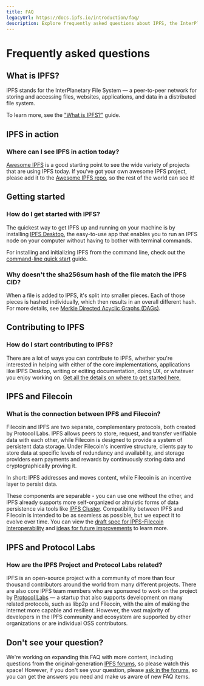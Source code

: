 ```yaml
---
title: FAQ
legacyUrl: https://docs.ipfs.io/introduction/faq/
description: Explore frequently asked questions about IPFS, the InterPlanetary File System.
---
```


# Frequently asked questions

## What is IPFS?

IPFS stands for the InterPlanetary File System — a peer-to-peer network for storing and accessing files, websites, applications, and data in a distributed file system.

To learn more, see the ["What is IPFS?"](what-is-ipfs.md) guide.

## IPFS in action

### Where can I see IPFS in action today?

[Awesome IPFS](https://awesome.ipfs.io/) is a good starting point to see the wide variety of projects that are using IPFS today. If you've got your own awesome IPFS project, please add it to the [Awesome IPFS repo](https://github.com/ipfs/awesome-ipfs), so the rest of the world can see it!

## Getting started

### How do I get started with IPFS?

The quickest way to get IPFS up and running on your machine is by installing [IPFS Desktop](https://github.com/ipfs/ipfs-desktop), the easy-to-use app that enables you to run an IPFS node on your computer without having to bother with terminal commands.

For installing and initializing IPFS from the command line, check out the [command-line quick start](../how-to/command-line-quick-start.md) guide.

### Why doesn't the sha256sum hash of the file match the IPFS CID?

When a file is added to IPFS, it's split into smaller pieces. Each of those pieces is hashed individually, which then results in an overall different hash. For more details, see [Merkle Directed Acyclic Graphs (DAGs)](../concepts/merkle-dag.md).

## Contributing to IPFS

### How do I start contributing to IPFS?

There are a lot of ways you can contribute to IPFS, whether you're interested in helping with either of the core implementations, applications like IPFS Desktop, writing or editing documentation, doing UX, or whatever you enjoy working on. [Get all the details on where to get started here.](../project/contribute.md)

## IPFS and Filecoin

### What is the connection between IPFS and Filecoin?

Filecoin and IPFS are two separate, complementary protocols, both created by Protocol Labs. IPFS allows peers to store, request, and transfer verifiable data with each other, while Filecoin is designed to provide a system of persistent data storage. Under Filecoin's incentive structure, clients pay to store data at specific levels of redundancy and availability, and storage providers earn payments and rewards by continuously storing data and cryptographically proving it.

In short: IPFS addresses and moves content, while Filecoin is an incentive layer to persist data.

These components are separable - you can use one without the other, and IPFS already supports more self-organized or altruistic forms of data persistence via tools like [IPFS Cluster](https://cluster.ipfs.io/). Compatibility between IPFS and Filecoin is intended to be as seamless as possible, but we expect it to evolve over time. You can view the [draft spec for IPFS-Filecoin Interoperability](https://github.com/filecoin-project/specs/issues/143) and [ideas for future improvements](https://github.com/filecoin-project/specs/issues/144) to learn more.

## IPFS and Protocol Labs

### How are the IPFS Project and Protocol Labs related?

IPFS is an open-source project with a community of more than four thousand contributors around the world from many different projects. There are also core IPFS team members who are sponsored to work on the project by [Protocol Labs](https://protocol.ai/) — a startup that also supports development on many related protocols, such as libp2p and Filecoin, with the aim of making the internet more capable and resilient. However, the vast majority of developers in the IPFS community and ecosystem are supported by other organizations or are individual OSS contributors.

## Don't see your question?

We're working on expanding this FAQ with more content, including questions from the original-generation [IPFS forums](https://discuss.ipfs.io/c/help/old-faq/5), so please watch this space! However, if you don't see your question, please [ask in the forums](https://discuss.ipfs.io/), so you can get the answers you need and make us aware of new FAQ items.
